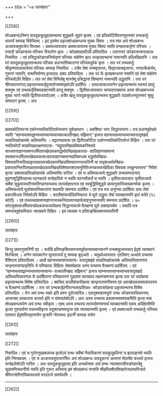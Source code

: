 +++
title = "०४ उपसंहारः"

+++



[[258]]


शोधप्रबन्धेऽस्मिन्‌ वावदूककुतूहलग्रन्थस्य शुद्धाक्षरैः मुद्रणं कृतम्‌ । एवं
प्रतिकोटिविवरणपुरस्सरं ग्रन्थकर्तुः तात्पर्यं सम्यक्‌ विवेचितम्‌ । इदं द्वयमेव प्रकृतशोधप्रबन्धस्य
मुख्यः विषयः । तत्र मया अयं शोधप्रबन्धः अध्यायचतुष्टयेन विभक्तः ।
प्रथमाध्यायसारः
प्रथमाध्यायस्य मुख्यः विषयः भवति ग्रन्थतत्कर्तृणां परिचयः । तत्रादौ क्रोडपत्रस्य
परिचयः विस्तरेण कृतः । क्रोडशब्दार्थोऽपि प्रतिपादितः । तदनन्तरं क्रोडपत्ररचनाकालः
निरूपितः । एवं प्रसिद्धक्रोडपत्रनिर्मातृणां परिचयः संक्षेपेण कृतः तत्कृतग्रन्थानां नामान्यपि
उल्लिखितानि । ततः परं वावदूककुतूहलग्रन्थस्य परिचयः प्रधानपरिष्काराणां परिचयपूर्वकं
कृतः । ततः परं ग्रन्थकर्तुः श्रीकृष्णताताचार्यस्य परिचयः सम्यक्‌ निरूपितः । तत्रैव तेषां
जन्मवृत्तान्तः, विद्याभ्यासवृत्तान्तः, भगवत्कैकंर्यम्‌, गुरूणां नामानि, ग्रन्थनिर्माणम्‌ इत्यादयः
अंशाः प्रतिपादिताः । ततः परं तैः कृतप्रबन्धानां नामानि एवं तेषां संक्षेपेण परिचयोऽपि विहितः।
ततः परं तेषां विभिन्नेषु शास्त्रेषु प्रसिद्धानां शिष्याणां नामान्यपि उद्धृतानि । ततः परं श्रीमन्नारायणात्‌
प्रकृतग्रन्थकर्तृपुत्रपर्यन्तवंशवृक्षोऽपि प्रदर्शितः । एतदध्यायाध्ययनेन प्रकृतग्रन्थस्य स्वरूपं ज्ञातुं
शक्नुमः एवं ग्रन्थकर्तृविषयकज्ञानमपि प्राप्तुं शक्नुमः ।
द्वितीयाध्यायसारः
सम्पादनाख्यस्य अस्य शोधप्रबन्धस्य मुख्यः भागो भवति द्वितीयाध्यायोऽयम्‌ । अत्रैव
खलु वावदूककुतूहलग्रन्थस्य शुद्धाक्षरैः पाठशोधनपुरस्सरं सुष्ठु सम्पादनं कृतम्‌ । अत्र


[[259]]



[[270]]

प्रथमकोटिमारभ्य एकोननवतिकोटिपर्यन्तभागः पूर्वपक्षभागः । अवशिष्टः भागः सिद्धान्तभागः।
तत्र प्रधानपूर्वपक्षो भवति “वह्न्यभाववद्वह्न्यभावव्याप्यव्याप्यवत्कालीनह्रदः वह्निमान्‌” इत्यत्र
वह्न्यभावव्याप्यव्याप्यवत्तादृशह्रदे सत्प्रतिपक्षोन्नायके अतिव्याप्तिः । तद्वारणप्रयासः एव
द्वितीयकोटितः एकोननवतिकोटिपर्यन्तं विहितः । ततः परं नवतिकोटौ सत्प्रतिपक्षलक्षणघटक-
“यद्रूपावच्छिन्नविषयकनिश्चये साध्यवत्ताज्ञानसमानधर्मितावच्छेदककयद्धर्मावच्छिन्नप्रकारता-
शालिज्ञानसामान्यं स्वसमानधर्मितावच्छेदककसाध्यवत्ताज्ञानसामान्यप्रतिबन्धकं तद्धर्मावच्छिन्न-
विषयतानिरूपितप्रकृतपक्षतावच्छेदकावच्छिन्नविषयतानन्तःपातिनी या तादृशधर्मावच्छिन्न-
प्रकारतानिरूपितपक्षतावच्छेदकावच्छिन्नविशेष्यताशाल्यनुमितिजनकतावच्छेदिका विषयता
तच्छून्यत्वस्य” निवेशं कृत्वा उक्तसत्प्रतिपक्षोन्नायके अतिव्याप्तिः वारिता । एवं च अस्मिन्नध्याये
शुद्धाक्षरैः ग्रन्थसम्पादनात्‌ मुद्रणाशुद्धिविरहाच्च पठनकाले सन्देहादिकं न भवति पठनसौकर्यं
च भवति ।
तृतीयाध्यायसारः
तृतीयाध्याये सर्वेषां सुकुमारमतीनामतिगहनग्रन्थस्य तात्पर्यज्ञापनाय एवं स्वबुद्धिविशुद्धये
छायानुसारिव्याख्यानमेकं कृतम्‌ । अस्मिन्नध्याये मूलोक्तपरिष्काराणां यथामति समन्वयः
प्रदर्शितः। एवं यत्र यत्र अनुगमाः प्रदर्शिताः प्रायः तेषां प्रकारविधया निवेशोऽपि विहितः ।
कालीशांकर्यादिपरिष्काराः ये मूले उद्धृताः तेषां व्याख्यानमपि कृतं वर्तते (१८ कोटौ) । एवं
ग्रन्थस्थाप्रामाण्यज्ञानानास्कन्दितत्वानाहार्यत्वाद्दनुगमानामपि समन्वयः प्रदर्शितः । ७०
कोट्युक्तसधर्मितावच्छेदकककल्पापेक्षया सिद्धान्तकल्पे वैलक्षण्यं मूले उक्तप्रायमेव । तथापि
तत्र समन्वयपूर्वकविचारः व्याख्याने विहितः । इयं व्याख्या न प्रतिपङ्‌क्तिसमन्वयरूपिणी


[[260]]


उपसंहारः

[[271]]

किन्तु छायानुसारिणी एव । यतोहि प्रतिपङ्‌क्तिसमन्वयपूर्वकव्याख्यानकरणे ग्रन्थबाहुल्यभयात्‌
ईदृशं व्याख्यानं विरचितम्‌ । अनेन व्याख्यानेन मूलतात्पर्यं तु सम्यक्‌ बुद्‌ध्यते ।
चतुर्थाध्यायसारः
एतस्मिन्‌ अध्याये ग्रन्थस्य वैशिष्ट्यं प्रतिपादितम्‌ । आदौ वह्न्यभावव्याप्यव्याप्य-
वत्तादृशह्रदे सत्प्रतिपक्षोन्नायके अतिव्याप्तिवारणाय चन्द्रनारायणप्रभृतिभिः ये परिष्काराः विहिताः
तेषामपेक्षया अस्य ग्रन्थस्य वैलक्षण्यं प्रदर्शितम्‌ । एवं “वह्न्यभाववद्वह्न्यभावव्याप्यव्याप्य-
वत्कालीनह्रदः वह्निमान्‌” इत्यत्र वह्न्यभावव्याप्यव्याप्यवत्तादृशह्रदे अतिव्याप्तिवारणाय तैः
प्रदर्शितानां परिष्काराणां गूढाशयं व्याख्याय लक्षणसमन्वयं कृत्वा ततः परं तदपेक्षया
प्रकृतग्रन्थस्य विशेषः प्रतिपादितः ।  क्वचित्‌ कालीशंकर्यपेक्षया चान्द्रनारायणीयस्य एवं
अवच्छेदकतामालापत्रस्य च वैलक्षण्यं प्रदर्शितम्‌ । ततः परं ग्रन्थकर्तृप्रणीतान्यसत्प्रतिपक्ष-
क्रोडपत्रापेक्षया प्रकृतग्रन्थस्य विशेषः प्रतिपादितः । तेन अयं ग्रन्थः व्यर्थः इति प्रश्नः
दूरोत्सारितः।
एतादृशमहत्त्वपूर्णः ग्रन्थः क्रोडपत्ररसिकानाम्‌ अत्यन्तम्‌ उपकाराय कल्पते इति न
संशयलेशोऽपि। अतः अस्य ग्रन्थस्य प्रकाशनमावश्यकमिति कृत्वा मया शोधप्रबन्धरूपेण
अयं ग्रन्थः स्वीकृतः। एवम्‌ अस्य ग्रन्थस्य तात्पर्यावगमनार्थं व्याख्यानमपि एकम्‌ अपेक्षितमिति
कृत्वा गुरुवर्याणां वचस्स्वीकृत्य तदुक्तक्रममादृत्य एकं व्याख्यानमपि कृतम्‌ । एवं प्रथमाध्याये
ग्रन्थकर्तुः परिचयः एतावता ईदृशविस्तृतरूपेण कुत्रापि नोपलब्धः इदानीं सम्यक्‌ रूपेण


[[261]]


उपसंहारः

[[272]]

निरूपितः। एवं च गुरोरनुग्रहबलाच्च कृतोऽयं ग्रन्थः सर्वेषां नैयायिकानां वादकुतूहलिनां च
हृदयङ्गमो भवति इति निश्चप्रचम्‌ ।
एवं च अध्यायचतुष्टयगर्भितः अयं शोधप्रबन्धः वावदूकानां अत्यन्तं मोदायैव कल्पते
इत्यत्र सन्देहलेशोऽपि नास्ति । अतः वावदूककुतूहलम्‌ इति अन्वर्थनामा अयं ग्रन्थः
न्यायशास्त्रीयक्रोडपत्रेषु चूडामणिस्थानीयो  भवति इति गुरून्‌ अभिवन्द्द इमं शोधप्रबन्धं भगवति
श्रीहस्तिशैलशिखरोज्वलपारिजाते श्रीपेरुन्देवीनायिकावल्लभे वरदराजे समर्पयामि ।
***


[[262]]
